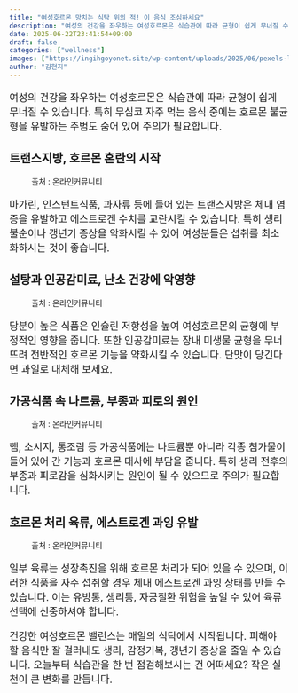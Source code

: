 ```yaml
---
title: "여성호르몬 망치는 식탁 위의 적! 이 음식 조심하세요"
description: "여성의 건강을 좌우하는 여성호르몬은 식습관에 따라 균형이 쉽게 무너질 수 있습니다. 특히 무심코 자주 먹는 음식 중에는 호르몬 불균형을 유발하는 주범도 숨어 있어 주의가 필요합니다."
date: 2025-06-22T23:41:54+09:00
draft: false
categories: ["wellness"]
images: ["https://ingihgoyonet.site/wp-content/uploads/2025/06/pexels-lazarus-ziridis-351891426-32645020-1024x1024.jpg", "https://ingihgoyonet.site/wp-content/uploads/2025/06/pexels-nicole-michalou-6061602-683x1024.jpg", "https://ingihgoyonet.site/wp-content/uploads/2025/06/pexels-postiglioni-1930760-1024x678.jpg", "https://ingihgoyonet.site/wp-content/uploads/2025/06/pexels-minan1398-1482803-1024x672.jpg"]
author: "김현지"
---
```


<p style="font-size:18px">여성의 건강을 좌우하는 여성호르몬은 식습관에 따라 균형이 쉽게 무너질 수 있습니다. 특히 무심코 자주 먹는 음식 중에는 호르몬 불균형을 유발하는 주범도 숨어 있어 주의가 필요합니다.</p> <h2 >트랜스지방, 호르몬 혼란의 시작</h2> <figure ><img src="https://ingihgoyonet.site/wp-content/uploads/2025/06/pexels-lazarus-ziridis-351891426-32645020-1024x1024.jpg" alt="" style="aspect-ratio:16/9;object-fit:cover"/><figcaption >출처 : 온라인커뮤니티</figcaption></figure> <p style="font-size:18px">마가린, 인스턴트식품, 과자류 등에 들어 있는 트랜스지방은 체내 염증을 유발하고 에스트로겐 수치를 교란시킬 수 있습니다. 특히 생리불순이나 갱년기 증상을 악화시킬 수 있어 여성분들은 섭취를 최소화하시는 것이 좋습니다.</p> <h2 >설탕과 인공감미료, 난소 건강에 악영향</h2> <figure ><img src="https://ingihgoyonet.site/wp-content/uploads/2025/06/pexels-nicole-michalou-6061602-683x1024.jpg" alt="" style="aspect-ratio:16/9;object-fit:cover"/><figcaption >출처 : 온라인커뮤니티</figcaption></figure> <p style="font-size:18px">당분이 높은 식품은 인슐린 저항성을 높여 여성호르몬의 균형에 부정적인 영향을 줍니다. 또한 인공감미료는 장내 미생물 균형을 무너뜨려 전반적인 호르몬 기능을 약화시킬 수 있습니다. 단맛이 당긴다면 과일로 대체해 보세요.</p> <h2 >가공식품 속 나트륨, 부종과 피로의 원인</h2> <figure ><img src="https://ingihgoyonet.site/wp-content/uploads/2025/06/pexels-postiglioni-1930760-1024x678.jpg" alt="" style="aspect-ratio:16/9;object-fit:cover"/><figcaption >출처 : 온라인커뮤니티</figcaption></figure> <p style="font-size:18px">햄, 소시지, 통조림 등 가공식품에는 나트륨뿐 아니라 각종 첨가물이 들어 있어 간 기능과 호르몬 대사에 부담을 줍니다. 특히 생리 전후의 부종과 피로감을 심화시키는 원인이 될 수 있으므로 주의가 필요합니다.</p> <h2 >호르몬 처리 육류, 에스트로겐 과잉 유발</h2> <figure ><img src="https://ingihgoyonet.site/wp-content/uploads/2025/06/pexels-minan1398-1482803-1024x672.jpg" alt="" style="aspect-ratio:16/9;object-fit:cover"/><figcaption >출처 : 온라인커뮤니티</figcaption></figure> <p style="font-size:18px">일부 육류는 성장촉진을 위해 호르몬 처리가 되어 있을 수 있으며, 이러한 식품을 자주 섭취할 경우 체내 에스트로겐 과잉 상태를 만들 수 있습니다. 이는 유방통, 생리통, 자궁질환 위험을 높일 수 있어 육류 선택에 신중하셔야 합니다.</p> <p style="font-size:18px">건강한 여성호르몬 밸런스는 매일의 식탁에서 시작됩니다. 피해야 할 음식만 잘 걸러내도 생리, 감정기복, 갱년기 증상을 줄일 수 있습니다. 오늘부터 식습관을 한 번 점검해보시는 건 어떠세요? 작은 실천이 큰 변화를 만듭니다.</p>